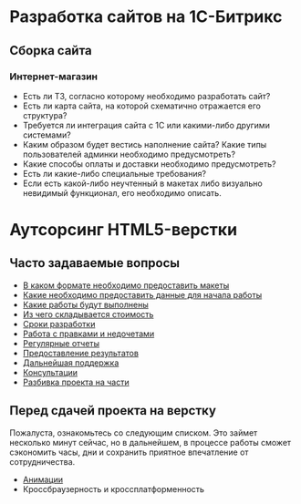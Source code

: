 # Разработка сайтов на 1С-Битрикс
## Сборка сайта

### Интернет-магазин

- Есть ли ТЗ, согласно которому необходимо разработать сайт?
- Есть ли карта сайта, на которой схематично отражается его структура?
- Требуется ли интеграция сайта с 1С или какими-либо другими системами?
- Каким образом будет вестись наполнение сайта? Какие типы пользователей админки необходимо предусмотреть?
- Какие способы оплаты и доставки необходимо предусмотреть?
- Есть ли какие-либо специальные требования?
- Если есть какой-либо неучтенный в макетах либо визуально невидимый функционал, его необходимо описать.


# Аутсорсинг HTML5-верстки



## Часто задаваемые вопросы

- [В каком формате необходимо предоставить макеты](#formats)
- [Какие необходимо предоставить данные для начала работы](#begining)
- [Какие работы будут выполнены](#features)
- [Из чего складывается стоимость](#price)
- [Сроки разработки](#terms)
- [Работа с правками и недочетами](#edits)
- [Регулярные отчеты](#reports)
- [Предоставление результатов](#results)
- [Дальнейшая поддержка](#support)
- [Консультации](#consultiong)
- [Разбивка проекта на части](#steps)


## Перед сдачей проекта на верстку

Пожалуста, ознакомьтесь со следующим списком. Это займет несколько минут сейчас, но в дальнейшем, в процессе работы сможет сэкономить часы, дни и сохранить приятное впечатление от сотрудничества.


- [Анимации](animation.md)
- Кроссбраузерность и кроссплатформенность


